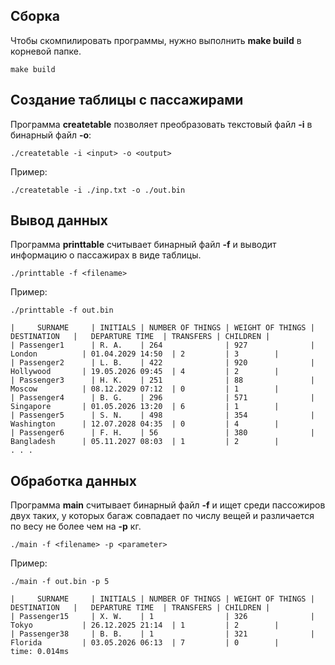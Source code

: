 ## Сборка
Чтобы скомпилировать программы, нужно выполнить **make build** в корневой папке.
```command
make build
```

## Создание таблицы с пассажирами
Программа **createtable** позволяет преобразовать текстовый файл **-i** в бинарный файл **-o**:
```command
./createtable -i <input> -o <output> 
```
 
Пример:
```command
./createtable -i ./inp.txt -o ./out.bin

```

## Вывод данных
Программа **printtable** считывает бинарный файл **-f** и выводит информацию о пассажирах в виде таблицы.
```command
./printtable -f <filename>
```
Пример:
```command
./printtable -f out.bin
```
```command
|     SURNAME     | INITIALS | NUMBER OF THINGS | WEIGHT OF THINGS |   DESTINATION   |   DEPARTURE TIME  | TRANSFERS | CHILDREN |
| Passenger1      | R. A.    | 264              | 927              | London          | 01.04.2029 14:50  | 2         | 3        |
| Passenger2      | L. B.    | 422              | 920              | Hollywood       | 19.05.2026 09:45  | 4         | 2        |
| Passenger3      | H. K.    | 251              | 88               | Moscow          | 08.12.2029 07:12  | 0         | 1        |
| Passenger4      | B. G.    | 296              | 571              | Singapore       | 01.05.2026 13:20  | 6         | 1        |
| Passenger5      | S. N.    | 498              | 354              | Washington      | 12.07.2028 04:35  | 0         | 4        |
| Passenger6      | F. H.    | 56               | 380              | Bangladesh      | 05.11.2027 08:03  | 1         | 2        |
. . .
```

## Обработка данных
Программа **main** считывает бинарный файл **-f** и ищет среди пассожиров двух таких, у которых багаж совпадает по числу вещей и различается по весу не более чем на **-p** кг.
```command
./main -f <filename> -p <parameter>
```
Пример:
```command
./main -f out.bin -p 5
```
```command
|     SURNAME     | INITIALS | NUMBER OF THINGS | WEIGHT OF THINGS |   DESTINATION   |   DEPARTURE TIME  | TRANSFERS | CHILDREN |
| Passenger15     | X. W.    | 1                | 326              | Tokyo           | 26.12.2025 21:14  | 1         | 2        |
| Passenger38     | B. B.    | 1                | 321              | Florida         | 03.05.2026 06:13  | 7         | 0        |
time: 0.014ms
```
